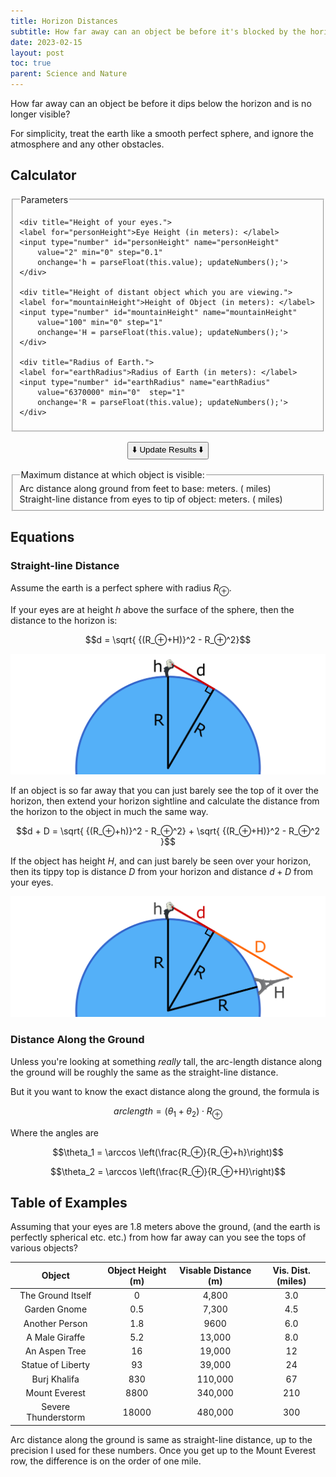 ```yaml
---
title: Horizon Distances
subtitle: How far away can an object be before it's blocked by the horizon?
date: 2023-02-15
layout: post
toc: true
parent: Science and Nature
---
```


How far away can an object be before it dips below the horizon and is no longer visible?

For simplicity, treat the earth like a smooth perfect sphere, 
and ignore the atmosphere and any other obstacles. 




## Calculator


<fieldset>
    <legend>Parameters</legend>
    
    <div title="Height of your eyes.">
    <label for="personHeight">Eye Height (in meters): </label>
    <input type="number" id="personHeight" name="personHeight"
        value="2" min="0" step="0.1"
        onchange='h = parseFloat(this.value); updateNumbers();'>
    </div>     
    
    <div title="Height of distant object which you are viewing.">
    <label for="mountainHeight">Height of Object (in meters): </label>
    <input type="number" id="mountainHeight" name="mountainHeight"
        value="100" min="0" step="1"
        onchange='H = parseFloat(this.value); updateNumbers();'>
    </div>   
    
    <div title="Radius of Earth.">
    <label for="earthRadius">Radius of Earth (in meters): </label>
    <input type="number" id="earthRadius" name="earthRadius"
        value="6370000" min="0"  step="1"
        onchange='R = parseFloat(this.value); updateNumbers();'>
    </div>   
</fieldset>

<div style="text-align: center; padding: 1rem;"><button onclick="updateNumbers()">⬇️ Update Results ⬇️</button></div>


<fieldset>
    <legend>Maximum distance at which object is visible:</legend>
    <!--The maximum distance at which you can still see the object is as follows:<br>-->
    Arc distance along ground from feet to base: <b><span id="arcDistance"></span></b> meters. (<b><span id="arcDistanceMiles"></span></b> miles)<br>
    Straight-line distance from eyes to tip of object: <b><span id="losDistance"></span></b> meters. (<b><span id="losDistanceMiles"></span></b> miles)<br>
    <!--These numbers are evaluated to three sig figs.-->
</fieldset>



<script>
var h = parseFloat(document.getElementById("personHeight").value);
var H = parseFloat(document.getElementById("mountainHeight").value);
var R = parseFloat(document.getElementById("earthRadius").value);

function nicelyFormatNumber(n){
    //formats number with specific degrees of freedom, trailing zeros, and comma seperators.
    //return (n).toPrecision(3).toLocaleString();
    const sigfigs = 3;
    var leadingDigits = Math.floor(Math.log10(Math.abs(n)))+1 //floor+1 because ciel(log10(10)) = 1
    if (leadingDigits <= 0) {
        return n.toPrecision(sigfigs).toLocaleString();
    }
    const adjustmentFactor = 10**(leadingDigits - sigfigs);
    return (Math.round(n/adjustmentFactor)*adjustmentFactor).toLocaleString();
}

function updateNumbers(){
    //lowercase for vars on the person's side of things.
    //uppercase for vars on the mountain's side
    
    //straight line distance to horizon
    d = Math.sqrt((R+h)**2 - R**2);
    D = Math.sqrt((R+H)**2 - R**2);

    //angle between feet and horizon point (in radians)
    theta = Math.acos(R/(R+h))
    THETA = Math.acos(R/(R+H))

    //arc distance to horizon
    s = theta*R;
    S = THETA*R;

    document.getElementById("losDistance").innerHTML = nicelyFormatNumber((d+D)/1);
    document.getElementById("arcDistance").innerHTML = nicelyFormatNumber((s+S)/1);

    const MetersPerMile = 5280*0.3048 // feet per mile * meters per foot (exact)
    document.getElementById("losDistanceMiles").innerHTML = nicelyFormatNumber((d+D)/MetersPerMile);
    document.getElementById("arcDistanceMiles").innerHTML = nicelyFormatNumber((s+S)/MetersPerMile);
}

updateNumbers();

</script>



<!--https://sites.math.washington.edu/~conroy/m120-general/horizon.pdf



<div title="Line-of-Site distance">
<label for="losDistance">Distance from eyes to tip of object: </label>
<input type="number" id="losDistance" name="losDistance" readonly value="0">
meters.
</div>     
    -->
    
    
## Equations


### Straight-line Distance
    
Assume the earth is a perfect sphere with radius $R_⊕$.

If your eyes are at height $h$ above the surface of the sphere, 
then the distance to the horizon is:

$$d = \sqrt{ {(R_⊕+H)}^2 - R_⊕^2}$$

![A diagram showing how a right angle is formed between an Earth radius and the horizon sight line.](horizon_figure1.png)

If an object is so far away that you can just barely see the top of it over the horizon,
then extend your horizon sightline and calculate the distance from the horizon to the object in much the same way.
 

$$d + D = \sqrt{ {(R_⊕+h)}^2 - R_⊕^2} +  \sqrt{ {(R_⊕+H)}^2 - R_⊕^2 }$$

If the object has height $H$, and can just barely be seen over your horizon,
then its tippy top is distance $D$ from your horizon and distance $d+D$ from your eyes.

![A diagram extending the horizon line to a faraway object.](horizon_figure2.png)


### Distance Along the Ground

Unless you're looking at something *really* tall, the arc-length distance along the ground will be roughly the same as the straight-line distance.

But it you want to know the exact distance along the ground, the formula is 

$$arclength = (\theta_1 + \theta_2) \cdot R_⊕$$

Where the angles are

$$\theta_1 = \arccos \left(\frac{R_⊕}{R_⊕+h}\right)$$

$$\theta_2 = \arccos \left(\frac{R_⊕}{R_⊕+H}\right)$$


    
    
    
    
## Table of Examples
    
Assuming that your eyes are 1.8 meters above the ground, 
(and the earth is perfectly spherical etc. etc.)
from how far away can you see the tops of various objects?
    
| Object | Object Height (m) | Visable Distance (m) | Vis. Dist. (miles) |
|:-:|:-:|:-:|:-:|
| The Ground Itself | 0 | 4,800 | 3.0 |
| Garden Gnome | 0.5 | 7,300 | 4.5 |
| Another Person | 1.8 | 9600 | 6.0 |
| A Male Giraffe | 5.2 | 13,000 | 8.0 |
| An Aspen Tree | 16 | 19,000 | 12 |
| Statue of Liberty | 93 | 39,000 | 24 |
| Burj Khalifa | 830 | 110,000 | 67 |
| Mount Everest | 8800 | 340,000 | 210 |
| Severe Thunderstorm | 18000 | 480,000 | 300 |
    

Arc distance along the ground is same as straight-line distance, up to the precision I used for these numbers.
Once you get up to the Mount Everest row, the difference is on the order of one mile.



<!--

http://biorefinery.utk.edu/technical_reviews/Tree%20Size.pdf

| Sauroposeidon | 18 | 19,900 | 12.4 |

https://www.chicagotribune.com/news/ct-xpm-2010-06-16-ct-wea-0617-asktom-20100616-story.html
http://www.theweatherprediction.com/habyhints2/536/

https://openclipart.org/detail/315971/retro-man-looking
https://openclipart.org/detail/278744/eiffel-tower

-->








